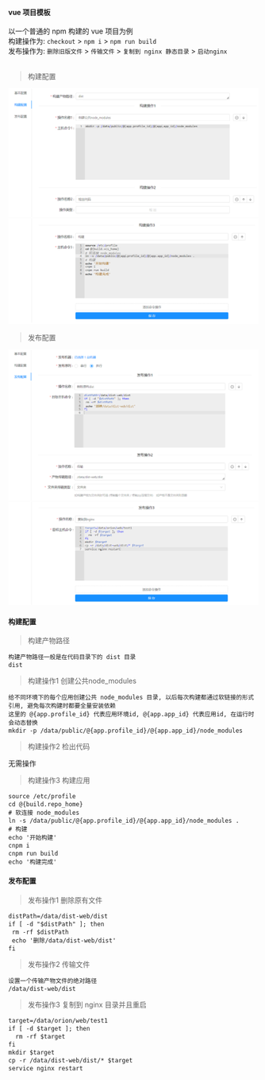 #### vue 项目模板

以一个普通的 npm 构建的 vue 项目为例  
构建操作为: `checkout` > `npm i` > `npm run build`  
发布操作为: `删除旧版文件` > `传输文件` > `复制到 nginx 静态目录` > `启动nginx`   
<br/>

> 构建配置

![构建配置1](../assert/img/template_vue_build_1.png "构建配置1")
![构建配置2](../assert/img/template_vue_build_2.png "构建配置2")

> 发布配置

![发布配置1](../assert/img/template_vue_release_1.png "发布配置1")
![发布配置2](../assert/img/template_vue_release_2.png "发布配置2")

#### 构建配置

> 构建产物路径

```
构建产物路径一般是在代码目录下的 dist 目录
dist
```  

> 构建操作1 创建公共node_modules

```
给不同环境下的每个应用创建公共 node_modules 目录, 以后每次构建都通过软链接的形式引用, 避免每次构建时都要全量安装依赖
这里的 @{app.profile_id} 代表应用环境id, @{app.app_id} 代表应用id, 在运行时会动态替换
mkdir -p /data/public/@{app.profile_id}/@{app.app_id}/node_modules
```

> 构建操作2 检出代码

无需操作

> 构建操作3 构建应用

```
source /etc/profile
cd @{build.repo_home}
# 软连接 node_modules
ln -s /data/public/@{app.profile_id}/@{app.app_id}/node_modules .
# 构建
echo '开始构建'
cnpm i
cnpm run build
echo '构建完成'
```

#### 发布配置

> 发布操作1 删除原有文件

```
distPath=/data/dist-web/dist
if [ -d "$distPath" ]; then
 rm -rf $distPath
 echo '删除/data/dist-web/dist'
fi
```

> 发布操作2 传输文件

```
设置一个传输产物文件的绝对路径
/data/dist-web/dist
```

> 发布操作3 复制到 nginx 目录并且重启

```
target=/data/orion/web/test1
if [ -d $target ]; then
  rm -rf $target
fi 
mkdir $target
cp -r /data/dist-web/dist/* $target
service nginx restart
```
